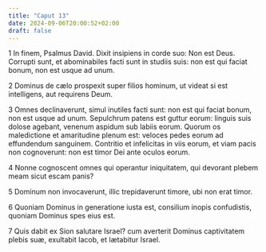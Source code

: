 ```yaml
---
title: "Caput 13"
date: 2024-09-06T20:00:52+02:00
draft: false
---
```



1 In finem, Psalmus David. Dixit insipiens in corde suo: Non est Deus. Corrupti sunt, et abominabiles facti sunt in studiis suis: non est qui faciat bonum, non est usque ad unum.

2 Dominus de cælo prospexit super filios hominum, ut videat si est intelligens, aut requirens Deum.

3 Omnes declinaverunt, simul inutiles facti sunt: non est qui faciat bonum, non est usque ad unum. Sepulchrum patens est guttur eorum: linguis suis dolose agebant, venenum aspidum sub labiis eorum. Quorum os maledictione et amaritudine plenum est: veloces pedes eorum ad effundendum sanguinem. Contritio et infelicitas in viis eorum, et viam pacis non cognoverunt: non est timor Dei ante oculos eorum.

4 Nonne cognoscent omnes qui operantur iniquitatem, qui devorant plebem meam sicut escam panis?

5 Dominum non invocaverunt, illic trepidaverunt timore, ubi non erat timor.

6 Quoniam Dominus in generatione iusta est, consilium inopis confudistis, quoniam Dominus spes eius est.

7 Quis dabit ex Sion salutare Israel? cum averterit Dominus captivitatem plebis suæ, exultabit Iacob, et lætabitur Israel.

